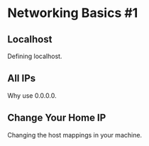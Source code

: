 # Networking Basics #1

## Localhost
Defining localhost.

## All IPs
Why use 0.0.0.0.

## Change Your Home IP
Changing the host mappings in your machine.
